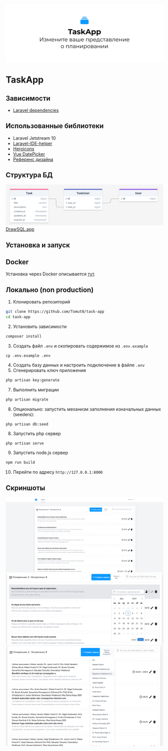 ![image](public/images/og-image.png)

# TaskApp

## Зависимости
* [Laravel dependencies](https://laravel.com/docs/10.x/deployment#server-requirements)
## Использованные библиотеки
* Laravel Jetstream 10
* [Laravel-IDE-helper](https://github.com/barryvdh/laravel-ide-helper)
* [Heroicons](https://www.npmjs.com/package/heroicons)
* [Vue DatePicker](https://vue3datepicker.com/)
* [Референс дизайна](https://dribbble.com/shots/24460374-List-Task-Project-Tracker)
## Структура БД
![image](public/images/screenshots/drawsql.png)
[DrawSQL.app](https://drawsql.app/teams/catarsys/diagrams/taskapp)
## Установка и запуск
## Docker
Установка через Docker описывается [тут](docker/README.md).
## Локально (non production)
1. Клонировать репозиторий
```bash
git clone https://github.com/Tomut0/task-app
cd task-app
```
2. Установить зависимости
```bash
composer install
```
3. Создать файл `.env` и скопировать содержимое из `.env.example`
```
cp .env.example .env
```
4. Создать базу данных и настроить подключение в файле `.env`
5. Сгенерировать ключ приложения
```bash
php artisan key:generate
```
7. Выполнить миграции
```bash
php artisan migrate
```
8. Опционально: запустить механизм заполнения изначальных данных (seeders):
```
php artisan db:seed
```
8. Запустить php сервер
```bash
php artisan serve
```
9. Запустить node.js сервер
```bash
npm run build
```
10. Перейти по адресу `http://127.0.0.1:8000`

## Скриншоты
![screen1](public/images/screenshots/screen1.png)
![screen2](public/images/screenshots/screen2.png)
![screen3](public/images/screenshots/screen3.png)
